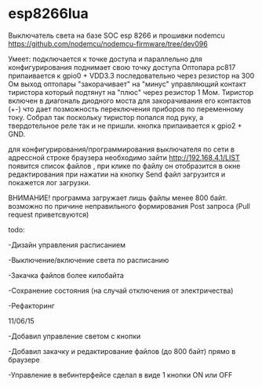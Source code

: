 # esp8266lua

Выключатель света на базе SOC esp 8266 и прошивки nodemcu https://github.com/nodemcu/nodemcu-firmware/tree/dev096

Умеет:
подключается к точке доступа и параллельно для конфигурирования поднимает свою точку доступа 
Оптопара pc817 припаивается к gpio0 + VDD3.3 последовательно через резистор на 300 Ом выход оптопары "закорачивает" на "минус" управляющий контакт тиристора который подтянут на "плюс" через резистор 1 Мом.
Тиристор включен в диагональ диодного моста для закорачивания его контактов (+-) что дает позможность переключения приборов по переменному току. Собрал так поскольку тиристор попался под руку, а твердотельное реле так и не пришли.
кнопка припаивается к gpio2 + GND.

для конфигурирования/программирования выключателя по сети в адрессной строке браузера необходимо зайти http://192.168.4.1/LIST
появится список файлов , при клике по файлу он отобразится в окне редактирования
при нажатии на кнопку Send файл загрузится и покажется лог загрузки.

ВНИМАНИЕ! программа загружает лишь файлы менее 800 байт. возможно по причине неправильного формирования Post запроса (Pull request приветсвуются)


todo:

-Дизайн управления расписанием

-Выключение/включение света по расписанию

-Закачка файлов более килобайта 

-Сохранение состояния (на случай отключения от электричества)

-Рефакторинг



11/06/15

-Добавил управление светом с кнопки

-Добавил закачку и редактирование файлов (до 800 байт) прямо в браузере 

-Управление в вебинтерфейсе сделал в виде 1 кнопки ON или OFF

